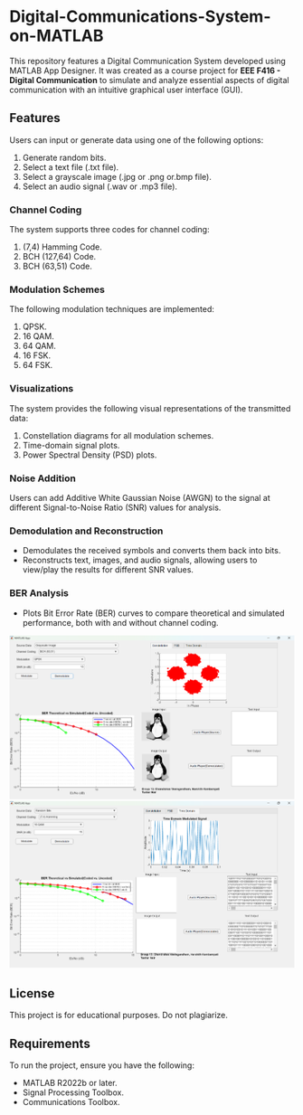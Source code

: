 # Digital-Communications-System-on-MATLAB  

This repository features a Digital Communication System developed using MATLAB App Designer. It was created as a course project for **EEE F416 - Digital Communication** to simulate and analyze essential aspects of digital communication with an intuitive graphical user interface (GUI).  

## Features  

Users can input or generate data using one of the following options:  
1. Generate random bits.  
2. Select a text file (.txt file).  
3. Select a grayscale image (.jpg or .png or.bmp file).  
4. Select an audio signal (.wav or .mp3 file).  

### Channel Coding  
The system supports three codes for channel coding:  
1. (7,4) Hamming Code.  
2. BCH (127,64) Code.  
3. BCH (63,51) Code.  

### Modulation Schemes  
The following modulation techniques are implemented:  
1. QPSK.  
2. 16 QAM.  
3. 64 QAM.  
4. 16 FSK.  
5. 64 FSK.  

### Visualizations  
The system provides the following visual representations of the transmitted data:  
1. Constellation diagrams for all modulation schemes.  
2. Time-domain signal plots.  
3. Power Spectral Density (PSD) plots.  

### Noise Addition  
Users can add Additive White Gaussian Noise (AWGN) to the signal at different Signal-to-Noise Ratio (SNR) values for analysis.  

### Demodulation and Reconstruction  
- Demodulates the received symbols and converts them back into bits.  
- Reconstructs text, images, and audio signals, allowing users to view/play the results for different SNR values.  

### BER Analysis  
- Plots Bit Error Rate (BER) curves to compare theoretical and simulated performance, both with and without channel coding.

![GUI Example](Miscellaneous/Screenshot1.png)
![GUI Example](Miscellaneous/Screenshot2.png)

## License

This project is for educational purposes. Do not plagiarize.
## Requirements  

To run the project, ensure you have the following:  
- MATLAB R2022b or later.  
- Signal Processing Toolbox.  
- Communications Toolbox.  

